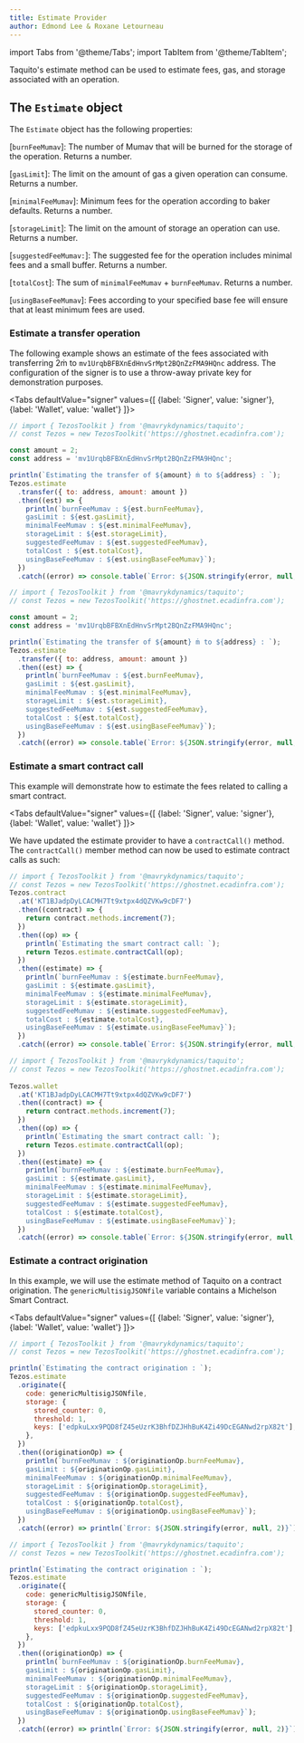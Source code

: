 ```yaml
---
title: Estimate Provider
author: Edmond Lee & Roxane Letourneau
---
```

import Tabs from '@theme/Tabs';
import TabItem from '@theme/TabItem';

Taquito's estimate method can be used to estimate fees, gas, and storage associated with an operation.

## The `Estimate` object

The `Estimate` object has the following properties:

[`burnFeeMumav`]: The number of Mumav that will be burned for the storage of the operation. Returns a number.

[`gasLimit`]: The limit on the amount of gas a given operation can consume. Returns a number.

[`minimalFeeMumav`]: Minimum fees for the operation according to baker defaults. Returns a number.

[`storageLimit`]: The limit on the amount of storage an operation can use. Returns a number.

[`suggestedFeeMumav:`]: The suggested fee for the operation includes minimal fees and a small buffer. Returns a number.

[`totalCost`]: The sum of `minimalFeeMumav` + `burnFeeMumav`. Returns a number.

[`usingBaseFeeMumav`]: Fees according to your specified base fee will ensure that at least minimum fees are used.

### Estimate a transfer operation

The following example shows an estimate of the fees associated with transferring 2ṁ to `mv1UrqbBFBXnEdHnvSrMpt2BQnZzFMA9HQnc` address. The configuration of the signer is to use a throw-away private key for demonstration purposes.

<Tabs
defaultValue="signer"
values={[
{label: 'Signer', value: 'signer'},
{label: 'Wallet', value: 'wallet'}
]}>
<TabItem value="signer">

```js live noInline
// import { TezosToolkit } from '@mavrykdynamics/taquito';
// const Tezos = new TezosToolkit('https://ghostnet.ecadinfra.com');

const amount = 2;
const address = 'mv1UrqbBFBXnEdHnvSrMpt2BQnZzFMA9HQnc';

println(`Estimating the transfer of ${amount} ṁ to ${address} : `);
Tezos.estimate
  .transfer({ to: address, amount: amount })
  .then((est) => {
    println(`burnFeeMumav : ${est.burnFeeMumav}, 
    gasLimit : ${est.gasLimit}, 
    minimalFeeMumav : ${est.minimalFeeMumav}, 
    storageLimit : ${est.storageLimit}, 
    suggestedFeeMumav : ${est.suggestedFeeMumav}, 
    totalCost : ${est.totalCost}, 
    usingBaseFeeMumav : ${est.usingBaseFeeMumav}`);
  })
  .catch((error) => console.table(`Error: ${JSON.stringify(error, null, 2)}`));
```

</TabItem>
  <TabItem value="wallet"> 

```js live noInline wallet
// import { TezosToolkit } from '@mavrykdynamics/taquito';
// const Tezos = new TezosToolkit('https://ghostnet.ecadinfra.com');

const amount = 2;
const address = 'mv1UrqbBFBXnEdHnvSrMpt2BQnZzFMA9HQnc';

println(`Estimating the transfer of ${amount} ṁ to ${address} : `);
Tezos.estimate
  .transfer({ to: address, amount: amount })
  .then((est) => {
    println(`burnFeeMumav : ${est.burnFeeMumav}, 
    gasLimit : ${est.gasLimit}, 
    minimalFeeMumav : ${est.minimalFeeMumav}, 
    storageLimit : ${est.storageLimit}, 
    suggestedFeeMumav : ${est.suggestedFeeMumav}, 
    totalCost : ${est.totalCost}, 
    usingBaseFeeMumav : ${est.usingBaseFeeMumav}`);
  })
  .catch((error) => console.table(`Error: ${JSON.stringify(error, null, 2)}`));
``` 

  </TabItem>
</Tabs>


### Estimate a smart contract call

This example will demonstrate how to estimate the fees related to calling a smart contract. 

<Tabs
defaultValue="signer"
values={[
{label: 'Signer', value: 'signer'},
{label: 'Wallet', value: 'wallet'}
]}>
<TabItem value="signer">

We have updated the estimate provider to have a `contractCall()` method.
The `contractCall()` member method can now be used to estimate contract calls as such:
    
```js live noInline
// import { TezosToolkit } from '@mavrykdynamics/taquito';
// const Tezos = new TezosToolkit('https://ghostnet.ecadinfra.com');
Tezos.contract
  .at('KT1BJadpDyLCACMH7Tt9xtpx4dQZVKw9cDF7')
  .then((contract) => {
    return contract.methods.increment(7);
  })
  .then((op) => {
    println(`Estimating the smart contract call: `);
    return Tezos.estimate.contractCall(op);
  })
  .then((estimate) => {
    println(`burnFeeMumav : ${estimate.burnFeeMumav}, 
    gasLimit : ${estimate.gasLimit}, 
    minimalFeeMumav : ${estimate.minimalFeeMumav}, 
    storageLimit : ${estimate.storageLimit}, 
    suggestedFeeMumav : ${estimate.suggestedFeeMumav}, 
    totalCost : ${estimate.totalCost}, 
    usingBaseFeeMumav : ${estimate.usingBaseFeeMumav}`);
  })
  .catch((error) => console.table(`Error: ${JSON.stringify(error, null, 2)}`));
```


</TabItem>
  <TabItem value="wallet"> 

```js live noInline wallet
// import { TezosToolkit } from '@mavrykdynamics/taquito';
// const Tezos = new TezosToolkit('https://ghostnet.ecadinfra.com');
      
Tezos.wallet
  .at('KT1BJadpDyLCACMH7Tt9xtpx4dQZVKw9cDF7')
  .then((contract) => {
    return contract.methods.increment(7);
  })
  .then((op) => {
    println(`Estimating the smart contract call: `);
    return Tezos.estimate.contractCall(op);
  })
  .then((estimate) => {
    println(`burnFeeMumav : ${estimate.burnFeeMumav}, 
    gasLimit : ${estimate.gasLimit}, 
    minimalFeeMumav : ${estimate.minimalFeeMumav}, 
    storageLimit : ${estimate.storageLimit}, 
    suggestedFeeMumav : ${estimate.suggestedFeeMumav}, 
    totalCost : ${estimate.totalCost}, 
    usingBaseFeeMumav : ${estimate.usingBaseFeeMumav}`);
  })
  .catch((error) => console.table(`Error: ${JSON.stringify(error, null, 2)}`));
```

  </TabItem>
</Tabs>


### Estimate a contract origination

In this example, we will use the estimate method of Taquito on a contract origination. The `genericMultisigJSONfile` variable contains a Michelson Smart Contract.

<Tabs
defaultValue="signer"
values={[
{label: 'Signer', value: 'signer'},
{label: 'Wallet', value: 'wallet'}
]}>
<TabItem value="signer">

```js live noInline
// import { TezosToolkit } from '@mavrykdynamics/taquito';
// const Tezos = new TezosToolkit('https://ghostnet.ecadinfra.com');

println(`Estimating the contract origination : `);
Tezos.estimate
  .originate({
    code: genericMultisigJSONfile,
    storage: {
      stored_counter: 0,
      threshold: 1,
      keys: ['edpkuLxx9PQD8fZ45eUzrK3BhfDZJHhBuK4Zi49DcEGANwd2rpX82t'],
    },
  })
  .then((originationOp) => {
    println(`burnFeeMumav : ${originationOp.burnFeeMumav},
    gasLimit : ${originationOp.gasLimit},
    minimalFeeMumav : ${originationOp.minimalFeeMumav},
    storageLimit : ${originationOp.storageLimit},
    suggestedFeeMumav : ${originationOp.suggestedFeeMumav},
    totalCost : ${originationOp.totalCost},
    usingBaseFeeMumav : ${originationOp.usingBaseFeeMumav}`);
  })
  .catch((error) => println(`Error: ${JSON.stringify(error, null, 2)}`));
```

</TabItem>
  <TabItem value="wallet"> 


```js live noInline wallet
// import { TezosToolkit } from '@mavrykdynamics/taquito';
// const Tezos = new TezosToolkit('https://ghostnet.ecadinfra.com');

println(`Estimating the contract origination : `);
Tezos.estimate
  .originate({
    code: genericMultisigJSONfile,
    storage: {
      stored_counter: 0,
      threshold: 1,
      keys: ['edpkuLxx9PQD8fZ45eUzrK3BhfDZJHhBuK4Zi49DcEGANwd2rpX82t'],
    },
  })
  .then((originationOp) => {
    println(`burnFeeMumav : ${originationOp.burnFeeMumav},
    gasLimit : ${originationOp.gasLimit},
    minimalFeeMumav : ${originationOp.minimalFeeMumav},
    storageLimit : ${originationOp.storageLimit},
    suggestedFeeMumav : ${originationOp.suggestedFeeMumav},
    totalCost : ${originationOp.totalCost},
    usingBaseFeeMumav : ${originationOp.usingBaseFeeMumav}`);
  })
  .catch((error) => println(`Error: ${JSON.stringify(error, null, 2)}`));
```  

  </TabItem>
</Tabs>
